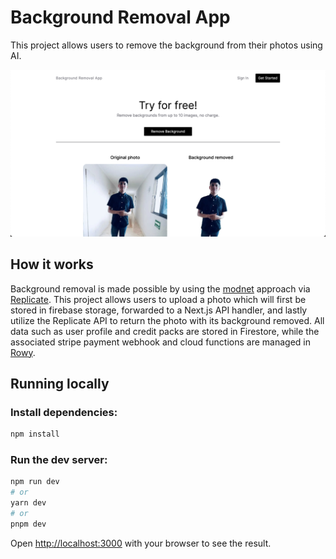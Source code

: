 # Background Removal App

This project allows users to remove the background from their photos using AI.

[![Remove Background App](./public/screenshot.png)](https://rodgetech.com/)

## How it works

Background removal is made possible by using the [modnet](https://github.com/pollinations/modnet) approach via [Replicate](https://replicate.com/). This project allows users to upload a photo which will first be stored in firebase storage, forwarded to a Next.js API handler, and lastly utilize the Replicate API to return the photo with its background removed. All data such as user profile and credit packs are stored in Firestore, while the associated stripe payment webhook and cloud functions are managed in [Rowy](https://rowy.io/).

## Running locally

### Install dependencies:

```bash
npm install
```

### Run the dev server:

```bash
npm run dev
# or
yarn dev
# or
pnpm dev
```

Open [http://localhost:3000](http://localhost:3000) with your browser to see the result.
